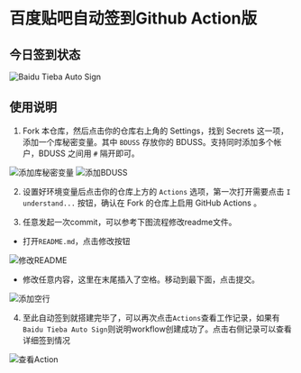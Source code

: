 # 百度贴吧自动签到Github Action版

## 今日签到状态 

![Baidu Tieba Auto Sign](https://github.com/RoadIsLong/TiebaSign/workflows/Baidu%20Tieba%20Auto%20Sign/badge.svg)

## 使用说明

1. Fork 本仓库，然后点击你的仓库右上角的 Settings，找到 Secrets 这一项，添加一个库秘密变量。其中 `BDUSS` 存放你的 BDUSS。支持同时添加多个帐户，BDUSS 之间用 `#` 隔开即可。

![添加库秘密变量](https://user-images.githubusercontent.com/30728105/165701800-ff57b82c-553d-4ddb-9687-d7be1c99801d.png)
![添加BDUSS](https://user-images.githubusercontent.com/30728105/165701943-d9086ff4-b251-437f-bb64-769f62fa730d.png)

2. 设置好环境变量后点击你的仓库上方的 `Actions` 选项，第一次打开需要点击 `I understand...` 按钮，确认在 Fork 的仓库上启用 GitHub Actions 。

3. 任意发起一次commit，可以参考下图流程修改readme文件。

- 打开`README.md`，点击修改按钮

![修改README](https://user-images.githubusercontent.com/30728105/165702570-e07bdd1d-752e-4d30-9994-af850f84ee32.png)

- 修改任意内容，这里在末尾插入了空格。移动到最下面，点击提交。

![添加空行](https://user-images.githubusercontent.com/30728105/165702845-0c918257-ea11-4a9d-90c1-814054d6a20e.png)

4. 至此自动签到就搭建完毕了，可以再次点击`Actions`查看工作记录，如果有`Baidu Tieba Auto Sign`则说明workflow创建成功了。点击右侧记录可以查看详细签到情况

![查看Action](https://user-images.githubusercontent.com/30728105/165702128-f364cda8-ceec-4b14-a5af-67c34b9de005.png)
 
     
